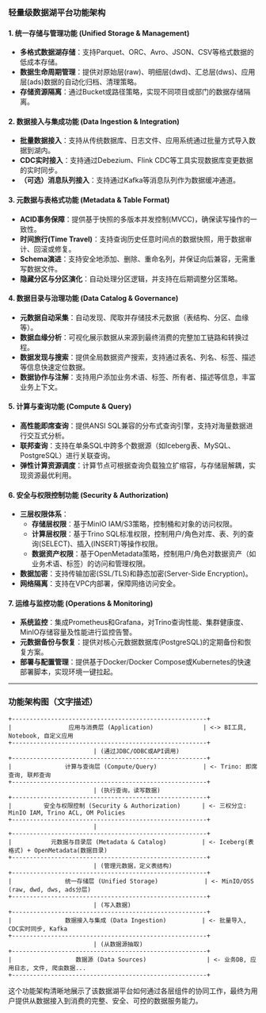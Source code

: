 ### 轻量级数据湖平台功能架构

#### 1. 统一存储与管理功能 (Unified Storage & Management)
-   **多格式数据湖存储**：支持Parquet、ORC、Avro、JSON、CSV等格式数据的低成本存储。
-   **数据生命周期管理**：提供对原始层(raw)、明细层(dwd)、汇总层(dws)、应用层(ads)数据的自动化归档、清理策略。
-   **存储资源隔离**：通过Bucket或路径策略，实现不同项目或部门的数据存储隔离。

#### 2. 数据接入与集成功能 (Data Ingestion & Integration)
-   **批量数据接入**：支持从传统数据库、日志文件、应用系统通过批量方式导入数据到湖内。
-   **CDC实时接入**：支持通过Debezium、Flink CDC等工具实现数据库变更数据的实时同步。
-   **（可选）消息队列接入**：支持通过Kafka等消息队列作为数据缓冲通道。

#### 3. 元数据与表格式功能 (Metadata & Table Format)
-   **ACID事务保障**：提供基于快照的多版本并发控制(MVCC)，确保读写操作的一致性。
-   **时间旅行(Time Travel)**：支持查询历史任意时间点的数据快照，用于数据审计、回滚或修复。
-   **Schema演进**：支持安全地添加、删除、重命名列，并保证向后兼容，无需重写数据文件。
-   **隐藏分区与分区演化**：自动处理分区逻辑，并支持在后期调整分区策略。

#### 4. 数据目录与治理功能 (Data Catalog & Governance)
-   **元数据自动采集**：自动发现、爬取并存储技术元数据（表结构、分区、血缘等）。
-   **数据血缘分析**：可视化展示数据从来源到最终消费的完整加工链路和转换过程。
-   **数据发现与搜索**：提供全局数据资产搜索，支持通过表名、列名、标签、描述等信息快速定位数据。
-   **数据协作与注解**：支持用户添加业务术语、标签、所有者、描述等信息，丰富业务上下文。

#### 5. 计算与查询功能 (Compute & Query)
-   **高性能即席查询**：提供ANSI SQL兼容的分布式查询引擎，支持对海量数据进行交互式分析。
-   **联邦查询**：支持在单条SQL中跨多个数据源（如Iceberg表、MySQL、PostgreSQL）进行关联查询。
-   **弹性计算资源调度**：计算节点可根据查询负载独立扩缩容，与存储层解耦，实现资源最优利用。

#### 6. 安全与权限控制功能 (Security & Authorization)
-   **三层权限体系**：
    -   **存储层权限**：基于MinIO IAM/S3策略，控制桶和对象的访问权限。
    -   **计算层权限**：基于Trino SQL标准权限，控制用户/角色对库、表、列的查询(SELECT)、插入(INSERT)等操作权限。
    -   **数据资产权限**：基于OpenMetadata策略，控制用户/角色对数据资产（如业务术语、标签）的访问和管理权限。
-   **数据加密**：支持传输加密(SSL/TLS)和静态加密(Server-Side Encryption)。
-   **网络隔离**：支持在VPC内部署，保障网络访问安全。

#### 7. 运维与监控功能 (Operations & Monitoring)
-   **系统监控**：集成Prometheus和Grafana，对Trino查询性能、集群健康度、MinIO存储容量及性能进行监控告警。
-   **元数据备份与恢复**：提供对核心元数据数据库(PostgreSQL)的定期备份和恢复方案。
-   **部署与配置管理**：提供基于Docker/Docker Compose或Kubernetes的快速部署脚本，实现环境一键拉起。

---

### 功能架构图（文字描述）

```
+-------------------------------------------------------+
|                应用与消费层 (Application)              | <-> BI工具, Notebook, 自定义应用
+-------------------------------------------------------+
                        | (通过JDBC/ODBC或API调用)
+-------------------------------------------------------+
|               计算与查询层 (Compute/Query)             | <- Trino: 即席查询, 联邦查询
+-------------------------------------------------------+
                        | (执行查询，读写数据)
+-------------------------------------------------------+
|         安全与权限控制 (Security & Authorization)      | <- 三权分立: MinIO IAM, Trino ACL, OM Policies
+-------------------------------------------------------+
                        |
+-------------------------------------------------------+
|           元数据与目录层 (Metadata & Catalog)          | <- Iceberg(表格式) + OpenMetadata(数据目录)
+-------------------------------------------------------+
                        | (管理元数据，定义表结构)
+-------------------------------------------------------+
|               统一存储层 (Unified Storage)             | <- MinIO/OSS (raw, dwd, dws, ads分层)
+-------------------------------------------------------+
                        | (写入数据)
+-------------------------------------------------------+
|               数据接入与集成 (Data Ingestion)          | <- 批量导入, CDC实时同步, Kafka
+-------------------------------------------------------+
                        | (从数据源抽取)
+-------------------------------------------------------+
|                  数据源 (Data Sources)                 | <- 业务DB, 应用日志, 文件, 爬虫数据...
+-------------------------------------------------------+
```

这个功能架构清晰地展示了该数据湖平台如何通过各层组件的协同工作，最终为用户提供从数据接入到消费的完整、安全、可控的数据服务能力。